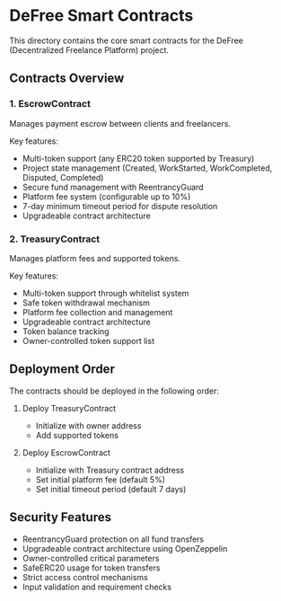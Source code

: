 # DeFree Smart Contracts

This directory contains the core smart contracts for the DeFree (Decentralized Freelance Platform) project.

## Contracts Overview

### 1. EscrowContract

Manages payment escrow between clients and freelancers.

Key features:

- Multi-token support (any ERC20 token supported by Treasury)
- Project state management (Created, WorkStarted, WorkCompleted, Disputed, Completed)
- Secure fund management with ReentrancyGuard
- Platform fee system (configurable up to 10%)
- 7-day minimum timeout period for dispute resolution
- Upgradeable contract architecture

### 2. TreasuryContract

Manages platform fees and supported tokens.

Key features:

- Multi-token support through whitelist system
- Safe token withdrawal mechanism
- Platform fee collection and management
- Upgradeable contract architecture
- Token balance tracking
- Owner-controlled token support list

## Deployment Order

The contracts should be deployed in the following order:

1. Deploy TreasuryContract

   - Initialize with owner address
   - Add supported tokens

2. Deploy EscrowContract
   - Initialize with Treasury contract address
   - Set initial platform fee (default 5%)
   - Set initial timeout period (default 7 days)

## Security Features

- ReentrancyGuard protection on all fund transfers
- Upgradeable contract architecture using OpenZeppelin
- Owner-controlled critical parameters
- SafeERC20 usage for token transfers
- Strict access control mechanisms
- Input validation and requirement checks
